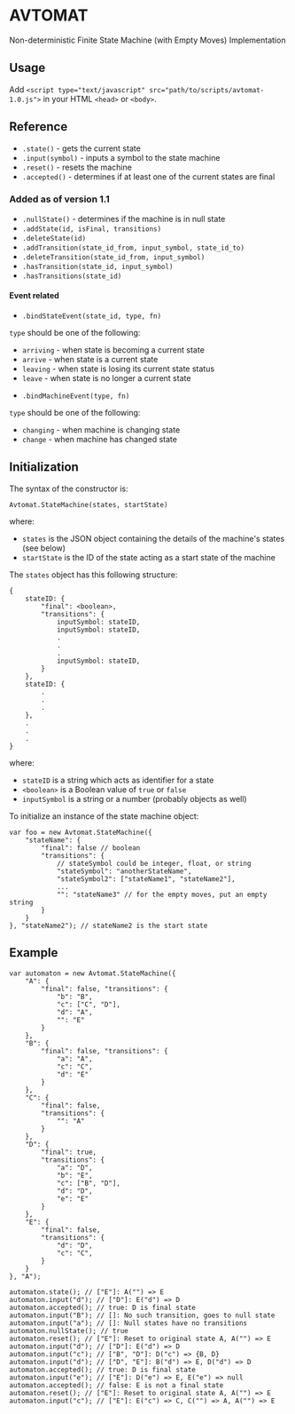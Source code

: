 # AVTOMAT
Non-deterministic Finite State Machine (with Empty Moves) Implementation

## Usage
Add `<script type="text/javascript" src="path/to/scripts/avtomat-1.0.js">` in
your HTML `<head>` or `<body>`.

## Reference
* `.state()` - gets the current state
* `.input(symbol)` - inputs a symbol to the state machine
* `.reset()` - resets the machine
* `.accepted()` - determines if at least one of the current states are final
### Added as of version 1.1
* `.nullState()` - determines if the machine is in null state
* `.addState(id, isFinal, transitions)`
* `.deleteState(id)`
* `.addTransition(state_id_from, input_symbol, state_id_to)`
* `.deleteTransition(state_id_from, input_symbol)`
* `.hasTransition(state_id, input_symbol)`
* `.hasTransitions(state_id)`
#### Event related
* `.bindStateEvent(state_id, type, fn)`

`type` should be one of the following:
- `arriving` - when state is becoming a current state
- `arrive` - when state is a current state
- `leaving` - when state is losing its current state status
- `leave` - when state is no longer a current state

* `.bindMachineEvent(type, fn)`

`type` should be one of the following:
- `changing` - when machine is changing state
- `change` - when machine has changed state

## Initialization
The syntax of the constructor is:

    Avtomat.StateMachine(states, startState)

where:
* `states` is the JSON object containing the details of the machine's states (see below)
* `startState` is the ID of the state acting as a start state of the machine

The `states` object has this following structure:

    {
        stateID: {
            "final": <boolean>,
            "transitions": {
                inputSymbol: stateID,
                inputSymbol: stateID,
                .
                .
                .
                inputSymbol: stateID,
            }
        },
        stateID: {
            .
            .
            .
        },
        .
        .
        .
    }
    
where:
* `stateID` is a string which acts as identifier for a state
* `<boolean>` is a Boolean value of `true` or `false`
* `inputSymbol` is a string or a number (probably objects as well)

To initialize an instance of the state machine object:

	var foo = new Avtomat.StateMachine({
		"stateName": {
			"final": false // boolean
			"transitions": {
				// stateSymbol could be integer, float, or string
				"stateSymbol": "anotherStateName",
				"stateSymbol2": ["stateName1", "stateName2"],
				...
				"": "stateName3" // for the empty moves, put an empty string
			}
		}
	}, "stateName2"); // stateName2 is the start state

## Example

	var automaton = new Avtomat.StateMachine({
		"A": {
			"final": false, "transitions": {
				"b": "B",
				"c": ["C", "D"],
				"d": "A",
				"": "E"
			}
		},
		"B": {
			"final": false, "transitions": {
				"a": "A",
				"c": "C",
				"d": "E"
			}
		},
		"C": {
			"final": false,
			"transitions": {
				"": "A"
			}
		},
		"D": {
			"final": true,
			"transitions": {
				"a": "D",
				"b": "E",
				"c": ["B", "D"],
				"d": "D",
				"e": "E"
			}
		},
		"E": {
			"final": false,
			"transitions": {
				"d": "D",
				"c": "C",
			}
		}
	}, "A");

	automaton.state(); // ["E"]: A("") => E
	automaton.input("d"); // ["D"]: E("d") => D
	automaton.accepted(); // true: D is final state
	automaton.input("B"); // []: No such transition, goes to null state
	automaton.input("a"); // []: Null states have no transitions
	automaton.nullState(); // true
	automaton.reset(); // ["E"]: Reset to original state A, A("") => E
	automaton.input("d"); // ["D"]: E("d") => D
	automaton.input("c"); // ["B", "D"]: D("c") => {B, D}
	automaton.input("d"); // ["D", "E"]: B("d") => E, D("d") => D
	automaton.accepted(); // true: D is final state
	automaton.input("e"); // ["E"]: D("e") => E, E("e") => null
	automaton.accepted(); // false: E is not a final state
	automaton.reset(); // ["E"]: Reset to original state A, A("") => E
	automaton.input("c"); // ["E"]: E("c") => C, C("") => A, A("") => E
 